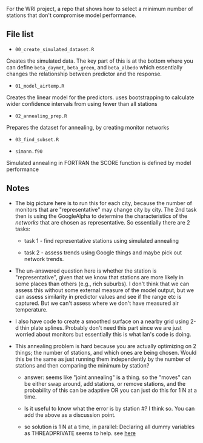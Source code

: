 For the WRI project, a repo that shows how to select a minimum number of stations
that don't compromise model performance.

## File list

* `00_create_simulated_dataset.R`

Creates the simulated data. The key part of this is at the bottom where you 
can define `beta_daymet`, `beta_green`, and `beta_albedo` which essentially 
changes the relationship between predictor and the response. 

* `01_model_airtemp.R`

Creates the linear model for the predictors. uses bootstrapping to calculate
wider confidence intervals from using fewer than all stations

* `02_annealing_prep.R`

Prepares the dataset for annealing, by creating monitor networks

* `03_find_subset.R`



* `simann.f90`

Simulated annealing in FORTRAN
the SCORE function is defined by model performance 


## Notes

* The big picture here is to run this for each city, because the number of 
monitors that are "representative" may change city by city. The 2nd task then
is using the GoogleAlpha to determine the characteristics of the _networks_ that
are chosen as representative. So essentially there are 2 tasks: 
  
  * task 1 - find representative stations using simulated annealing
  
  * task 2 - assess trends using Google things and maybe pick out network trends.

* The un-answered question here is whether the station is "representative", given
that we know that stations are more likely in some places than others (e.g., 
rich suburbs). I don't think that we can assess this without some external measure
of the model output, but we can assess similarity in predictor values and see
if the range etc is captured. But we can't assess where we don't have measured
air temperature.

* I also have code to create a smoothed surface on a nearby grid using 2-d thin plate splines.
Probably don't need this part since we are just worried about monitors but essentially 
this is what Ian's code is doing.

* This annealing problem is hard because you are actually optimizing on 2 things;
  the number of stations, and which ones are being chosen. 
  Would this be the same as just running them independently by the number of stations
  and then comparing the minimum by station?

  * answer: seems like "joint annealing" is a thing. so the "moves" can be either
  swap around, add stations, or remove stations, and the probability of this can be adaptive
  OR you can just do this for 1 N at a time. 
  
  * Is it useful to know what the error is by station #? I think so. You can add the 
above as a discussion point. 

  * so solution is 1 N at a time, in parallel: Declaring all dummy variables as 
  THREADPRIVATE seems to help. see [here](https://stackoverflow.com/questions/39196532/calling-subroutine-in-parallel-environment)
